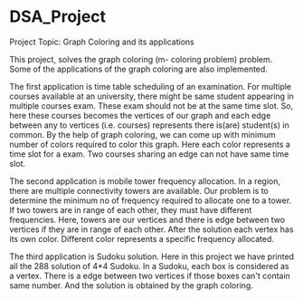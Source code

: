 # DSA_Project

Project Topic:  Graph Coloring and its applications

This project, solves the graph coloring (m- coloring problem) problem. Some of the applications of the graph coloring are also implemented.

The first application is time table scheduling of an examination. For multiple courses available at an university, there might be same student appearing in multiple courses exam. These exam should not be at the same time slot. So, here these courses becomes the vertices of our graph and each edge between any to vertices (i.e. courses) represents there is(are) student(s) in common. By the help of graph coloring, we can come up with minimum number of colors required to color this graph. Here each color represents a time slot for a exam. Two courses sharing an edge can not have same time slot.

The second application is mobile tower frequency allocation. In a region, there are multiple connectivity towers are available. Our problem is to determine the minimum no of frequency required to allocate one to a tower. If two towers are in range of each other, they must have different frequencies. Here, towers are our vertices and there is edge between two vertices if they are in range of each other. After the solution each vertex has its own color. Different color represents a specific frequency allocated.

The third application is Sudoku solution. Here in this project we have printed all the 288 solution of 4*4 Sudoku. In a Sudoku, each box is considered as a vertex. There is a edge between two vertices if those boxes can't contain same number. And the solution is obtained by the graph coloring.
